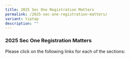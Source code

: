 ```yaml
---
title: 2025 Sec One Registration Matters
permalink: /2025-sec-one-registration-matters/
variant: tiptap
description: ""
---
```

<h3>2025 Sec One Registration Matters</h3>
<p>Please click on the following links for each of the sections:</p>
<p></p>